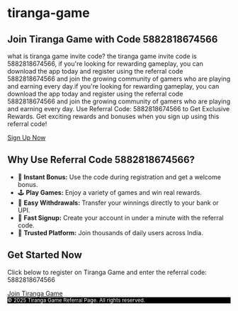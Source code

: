 # tiranga-game
<!DOCTYPE html>
<html lang="en">
<head>
  <meta name="google-site-verification" content="R3o6RGUdso1gjmoZmfsWXCMyHaQhBGK32ACMijgtOfY" />
  <meta charset="UTF-8">
  <meta name="viewport" content="width=device-width, initial-scale=1">



<!-- Hero Section -->
<section class="hero">
  <div class="container">
    <h1 class="display-5 fw-bold">Join Tiranga Game with Code <span class="ref-code">5882818674566</span></h1>
    <p class="lead mt-3">what is tiranga game invite code? the tiranga game invite code is 5882818674566,
if you're looking for rewarding gameplay, you can download the app today and register using the referral code 5882818674566 and join the growing community of gamers who are playing and earning every day.if you're looking for rewarding gameplay, you can download the app today and register using the referral code 5882818674566 and join the growing community of gamers who are playing and earning every day.
Use Referral Code: 5882818674566 to Get Exclusive Rewards. Get exciting rewards and bonuses when you sign up using this referral code!</p>
    <a href="https://www.tirangagame.top/#/register?invitationCode=5882818674566" class="btn btn-lg btn-custom mt-4">Sign Up Now</a>
  </div>
</section>

<!-- About Section -->
<section class="py-5">
  <div class="container">
    <h2 class="section-title text-center">Why Use Referral Code 5882818674566?</h2>
    <ul class="list-group list-group-flush">
      <li class="list-group-item">🎁 <strong>Instant Bonus:</strong> Use the code during registration and get a welcome bonus.</li>
      <li class="list-group-item">🕹️ <strong>Play Games:</strong> Enjoy a variety of games and win real rewards.</li>
      <li class="list-group-item">💸 <strong>Easy Withdrawals:</strong> Transfer your winnings directly to your bank or UPI.</li>
      <li class="list-group-item">📲 <strong>Fast Signup:</strong> Create your account in under a minute with the referral code.</li>
      <li class="list-group-item">🤝 <strong>Trusted Platform:</strong> Join thousands of daily users across India.</li>
    </ul>
  </div>
</section>

<!-- Call to Action -->
<section id="signup" class="py-5 bg-light text-center">
  <div class="container">
    <h2 class="section-title">Get Started Now</h2>
    <p>Click below to register on Tiranga Game and enter the referral code: <span class="ref-code">5882818674566</span></p>
    <a href="https://www.tirangagame.top/#/register?invitationCode=5882818674566" class="btn btn-lg btn-custom">Join Tiranga Game</a>
  </div>
</section>

<!-- Footer -->
<footer class="py-4 text-center" style="background-color: #000; color: #fff;">
  <div class="container">
    <small>&copy; 2025 Tiranga Game Referral Page. All rights reserved.</small>
  </div>
</footer>
  <!DOCTYPE html>
<html lang="en">
<head>
  <meta charset="UTF-8">
</body>
</html>
